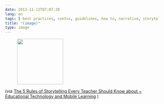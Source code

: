 ```yaml
---
date: 2013-11-12T07:07:28
lang: en
tags: [ best practices, contos, guidelines, how to, narrative, storytelling ]
title: "(image)"
type: image
---
```


<figure>
<a
href="https://hugo.ferreira.cc/via-the-5-rules-of-storytelling-every-teacher/attachment/321/"
rel="attachment"><img
src="/wp-content/uploads/2013/11/tumblr_mw5ry2WwLb1qz82meo1_1280-150x150.jpg"
width="150" height="150" /></a></figure>

(via [The 5 Rules of Storytelling Every Teacher Should Know about \~
Educational Technology and Mobile
Learning](http://www.educatorstechnology.com/2013/11/the-5-rules-of-storytelling-every.html)
)

